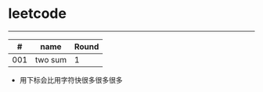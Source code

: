 # leetcode


---
| #   | name    | Round |
| --- | --------| ----- |
| 001 | two sum | 1     | 


- 用下标会比用字符快很多很多很多

